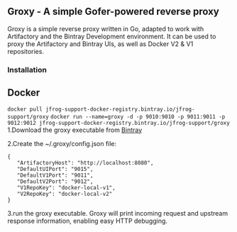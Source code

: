 ## Groxy - A simple Gofer-powered reverse proxy ##

Groxy is a simple reverse proxy written in Go, adapted to work with Artifactory and the Bintray Development environment. It can be used to proxy the Artifactory and Bintray UIs, as well as Docker V2 & V1 repositories.

### Installation ###

## Docker ##
`docker pull jfrog-support-docker-registry.bintray.io/jfrog-support/groxy`
`docker run --name=groxy -d -p 9010:9010 -p 9011:9011 -p 9012:9012 jfrog-support-docker-registry.bintray.io/jfrog-support/groxy`
1.Download the groxy executable from [Bintray](https://bintray.com/uriahl/generic/Groxy/view)

2.Create the ~/.groxy/config.json file:


```
{
   "ArtifactoryHost": "http://localhost:8080",
   "DefaultUIPort": "9015",
   "DefaultV1Port": "9011",
   "DefaultV2Port": "9012",
   "V1RepoKey": "docker-local-v1",
   "V2RepoKey": "docker-local-v2"
}
```

3.run the groxy executable. Groxy will print incoming request and upstream response information, enabling easy HTTP debugging.
